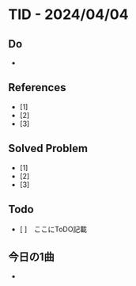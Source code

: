 # TID - 2024/04/04
<!--
## Learnings
- 
- 
-->


## Do
- 


<!--
## Reflections & Insights
- 
- 
-->

<!--
## Plans for Tomorrow
- 
- 
-->

## References
- [1] 
- [2] 
- [3] 

## Solved Problem
- [1] 
- [2] 
- [3] 


## Todo
- [ ]　ここにToDO記載

## 今日の1曲
- 
